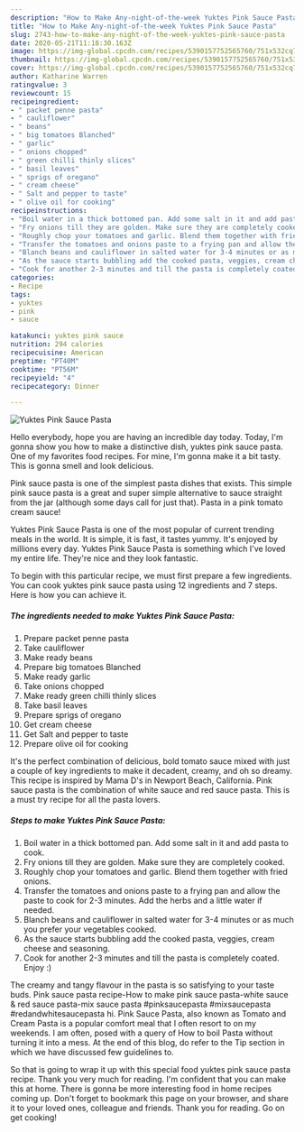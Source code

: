 ```yaml
---
description: "How to Make Any-night-of-the-week Yuktes Pink Sauce Pasta"
title: "How to Make Any-night-of-the-week Yuktes Pink Sauce Pasta"
slug: 2743-how-to-make-any-night-of-the-week-yuktes-pink-sauce-pasta
date: 2020-05-21T11:18:30.163Z
image: https://img-global.cpcdn.com/recipes/5390157752565760/751x532cq70/yuktes-pink-sauce-pasta-recipe-main-photo.jpg
thumbnail: https://img-global.cpcdn.com/recipes/5390157752565760/751x532cq70/yuktes-pink-sauce-pasta-recipe-main-photo.jpg
cover: https://img-global.cpcdn.com/recipes/5390157752565760/751x532cq70/yuktes-pink-sauce-pasta-recipe-main-photo.jpg
author: Katharine Warren
ratingvalue: 3
reviewcount: 15
recipeingredient:
- " packet penne pasta"
- " cauliflower"
- " beans"
- " big tomatoes Blanched"
- " garlic"
- " onions chopped"
- " green chilli thinly slices"
- " basil leaves"
- " sprigs of oregano"
- " cream cheese"
- " Salt and pepper to taste"
- " olive oil for cooking"
recipeinstructions:
- "Boil water in a thick bottomed pan. Add some salt in it and add pasta to cook."
- "Fry onions till they are golden. Make sure they are completely cooked."
- "Roughly chop your tomatoes and garlic. Blend them together with fried onions."
- "Transfer the tomatoes and onions paste to a frying pan and allow the paste to cook for 2-3 minutes. Add the herbs and a little water if needed."
- "Blanch beans and cauliflower in salted water for 3-4 minutes or as much you prefer your vegetables cooked."
- "As the sauce starts bubbling add the cooked pasta, veggies, cream cheese and seasoning."
- "Cook for another 2-3 minutes and till the pasta is completely coated. Enjoy :)"
categories:
- Recipe
tags:
- yuktes
- pink
- sauce

katakunci: yuktes pink sauce 
nutrition: 294 calories
recipecuisine: American
preptime: "PT40M"
cooktime: "PT56M"
recipeyield: "4"
recipecategory: Dinner

---
```



![Yuktes Pink Sauce Pasta](https://img-global.cpcdn.com/recipes/5390157752565760/751x532cq70/yuktes-pink-sauce-pasta-recipe-main-photo.jpg)

Hello everybody, hope you are having an incredible day today. Today, I'm gonna show you how to make a distinctive dish, yuktes pink sauce pasta. One of my favorites food recipes. For mine, I'm gonna make it a bit tasty. This is gonna smell and look delicious.

Pink sauce pasta is one of the simplest pasta dishes that exists. This simple pink sauce pasta is a great and super simple alternative to sauce straight from the jar (although some days call for just that). Pasta in a pink tomato cream sauce!

Yuktes Pink Sauce Pasta is one of the most popular of current trending meals in the world. It is simple, it is fast, it tastes yummy. It's enjoyed by millions every day. Yuktes Pink Sauce Pasta is something which I've loved my entire life. They're nice and they look fantastic.


To begin with this particular recipe, we must first prepare a few ingredients. You can cook yuktes pink sauce pasta using 12 ingredients and 7 steps. Here is how you can achieve it.

<!--inarticleads1-->

##### The ingredients needed to make Yuktes Pink Sauce Pasta:

1. Prepare  packet penne pasta
1. Take  cauliflower
1. Make ready  beans
1. Prepare  big tomatoes Blanched
1. Make ready  garlic
1. Take  onions chopped
1. Make ready  green chilli thinly slices
1. Take  basil leaves
1. Prepare  sprigs of oregano
1. Get  cream cheese
1. Get  Salt and pepper to taste
1. Prepare  olive oil for cooking


It&#39;s the perfect combination of delicious, bold tomato sauce mixed with just a couple of key ingredients to make it decadent, creamy, and oh so dreamy. This recipe is inspired by Mama D&#39;s in Newport Beach, California. Pink sauce pasta is the combination of white sauce and red sauce pasta. This is a must try recipe for all the pasta lovers. 

<!--inarticleads2-->

##### Steps to make Yuktes Pink Sauce Pasta:

1. Boil water in a thick bottomed pan. Add some salt in it and add pasta to cook.
1. Fry onions till they are golden. Make sure they are completely cooked.
1. Roughly chop your tomatoes and garlic. Blend them together with fried onions.
1. Transfer the tomatoes and onions paste to a frying pan and allow the paste to cook for 2-3 minutes. Add the herbs and a little water if needed.
1. Blanch beans and cauliflower in salted water for 3-4 minutes or as much you prefer your vegetables cooked.
1. As the sauce starts bubbling add the cooked pasta, veggies, cream cheese and seasoning.
1. Cook for another 2-3 minutes and till the pasta is completely coated. Enjoy :)


The creamy and tangy flavour in the pasta is so satisfying to your taste buds. Pink sauce pasta recipe-How to make pink sauce pasta-white sauce &amp; red sauce pasta-mix sauce pasta #pinksaucepasta #mixsaucepasta #redandwhitesaucepasta hi. Pink Sauce Pasta, also known as Tomato and Cream Pasta is a popular comfort meal that I often resort to on my weekends. I am often, posed with a query of How to boil Pasta without turning it into a mess. At the end of this blog, do refer to the Tip section in which we have discussed few guidelines to. 

So that is going to wrap it up with this special food yuktes pink sauce pasta recipe. Thank you very much for reading. I'm confident that you can make this at home. There is gonna be more interesting food in home recipes coming up. Don't forget to bookmark this page on your browser, and share it to your loved ones, colleague and friends. Thank you for reading. Go on get cooking!

